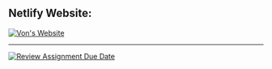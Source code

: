 ## Netlify Website:
[![Von's Website](https://img.shields.io/badge/Netlify-Von-red?style=for-the-badge&logo=netlify)](https://nogadas-vonryan.netlify.app/)

---

[![Review Assignment Due Date](https://classroom.github.com/assets/deadline-readme-button-22041afd0340ce965d47ae6ef1cefeee28c7c493a6346c4f15d667ab976d596c.svg)](https://classroom.github.com/a/A6IUj4gD)